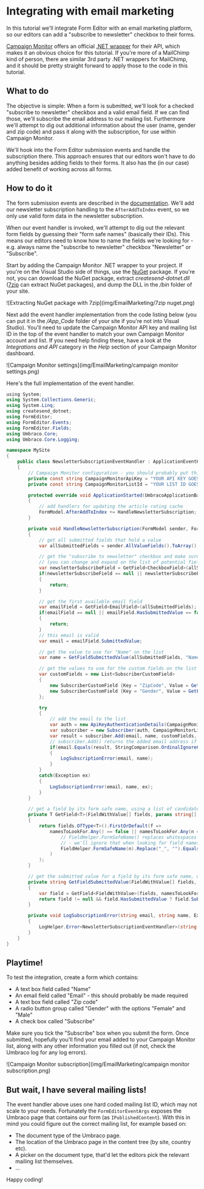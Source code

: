 # Integrating with email marketing

In this tutorial we'll integrate Form Editor with an email marketing platform, so our editors can add a "subscribe to newsletter" checkbox to their forms.

[Campaign Monitor](https://www.campaignmonitor.com/) offers an official [.NET wrapper](http://campaignmonitor.github.io/createsend-dotnet/) for their API, which makes it an obvious choice for this tutorial. If you're more of a MailChimp kind of person, there are similar 3rd party .NET wrappers for MailChimp, and it should be pretty straight forward to apply those to the code in this tutorial.

## What to do

The objective is simple: When a form is submitted, we'll look for a checked "subscribe to newsletter" checkbox and a valid email field. If we can find those, we'll subscribe the email address to our mailing list. Furthermore we'll attempt to dig out additional information about the user (name, gender and zip code) and pass it along with the subscription, for use within Campaign Monitor. 

We'll hook into the Form Editor submission events and handle the subscription there. This approach ensures that our editors won't have to do anything besides adding fields to their forms. It also has the (in our case) added benefit of working across all forms.

## How to do it

The form submission events are described in the [documentation](../Docs/extend.md#form-submission-events). We'll add our newsletter subscription handling to the `AfterAddToIndex` event, so we only use valid form data in the newsletter subscription.

When our event handler is invoked, we'll attempt to dig out the relevant form fields by guessing their "form safe names" (basically their IDs). This means our editors need to know how to name the fields we're looking for - e.g. always name the "subscribe to newsletter" checkbox "Newsletter" or "Subscribe".

Start by adding the Campaign Monitor .NET wrapper to your project. If you're on the Visual Studio side of things, use the [NuGet](https://www.nuget.org/packages/campaignmonitor-api/) package. If you're not, you can download the NuGet package, extract *createsend-dotnet.dll* ([7zip](http://www.7-zip.org/) can extract NuGet packages), and dump the DLL in the */bin* folder of your site.

![Extracting NuGet package with 7zip](img/EmailMarketing/7zip nuget.png)

Next add the event handler implementation from the code listing below (you can put it in the */App_Code* folder of your site if you're not into Visual Studio). You'll need to update the Campaign Monitor API key and mailing list ID in the top of the event handler to match your own Campaign Monitor account and list. If you need help finding these, have a look at the *Integrations and API* category in the *Help* section of your Campaign Monitor dashboard.

![Campaign Monitor settings](img/EmailMarketing/campaign monitor settings.png)

Here's the full implementation of the event handler.

```CS
﻿using System;
using System.Collections.Generic;
using System.Linq;
using createsend_dotnet;
using FormEditor;
using FormEditor.Events;
using FormEditor.Fields;
using Umbraco.Core;
using Umbraco.Core.Logging;

namespace MySite
{
	public class NewsletterSubscriptionEventHandler : ApplicationEventHandler
	{
		// Campaign Monitor configuration - you should probably put this in web.config instead
		private const string CampaignMonitorApiKey = "YOUR API KEY GOES HERE";
		private const string CampaignMonitorListId = "YOUR LIST ID GOES HERE";

		protected override void ApplicationStarted(UmbracoApplicationBase umbracoApplication, ApplicationContext applicationContext)
		{
			// add handlers for updating the article rating cache
			FormModel.AfterAddToIndex += HandleNewsletterSubscription;
		}

		private void HandleNewsletterSubscription(FormModel sender, FormEditorEventArgs formEditorEventArgs)
		{
			// get all submitted fields that hold a value
			var allSubmittedFields = sender.AllValueFields().ToArray();

			// get the "subscribe to newsletter" checkbox and make sure it's checked before signing up
			// (you can change and expand on the list of potential field names as you see it fit)
			var newsletterSubscribeField = GetField<CheckboxField>(allSubmittedFields, "Newsletter", "NewsletterSubscribe", "Subscribe", "SubscribeToNewsletter");
			if(newsletterSubscribeField == null || newsletterSubscribeField.Selected == false)
			{
				return;
			}

			// get the first available email field
			var emailField = GetField<EmailField>(allSubmittedFields);
			if(emailField == null || emailField.HasSubmittedValue == false || emailField.Invalid)
			{
				return;
			}
			// this email is valid
			var email = emailField.SubmittedValue;

			// get the value to use for "Name" on the list
			var name = GetFieldSubmittedValue(allSubmittedFields, "Name", "FullName", "FirstName");

			// get the values to use for the custom fields on the list (in this example we have a zip code and a gender field)
			var customFields = new List<SubscriberCustomField>
			{
				new SubscriberCustomField {Key = "ZipCode", Value = GetFieldSubmittedValue(allSubmittedFields, "Zip", "ZipCode", "PostalCode")},
				new SubscriberCustomField {Key = "Gender", Value = GetFieldSubmittedValue(allSubmittedFields, "Gender", "Sex")}
			};

			try
			{
				// add the email to the list
				var auth = new ApiKeyAuthenticationDetails(CampaignMonitorApiKey);
				var subscriber = new Subscriber(auth, CampaignMonitorListId);
				var result = subscriber.Add(email, name, customFields, true);
				// subscriber.Add() returns the added email address if things go well
				if(email.Equals(result, StringComparison.OrdinalIgnoreCase) == false)
				{
					LogSubscriptionError(email, name);
				}
			}
			catch(Exception ex)
			{
				LogSubscriptionError(email, name, ex);
			}
		}

		// get a field by its form safe name, using a list of candidate names to look for
		private T GetField<T>(FieldWithValue[] fields, params string[] namesToLookFor) where T : FieldWithValue
		{
			return fields.OfType<T>().FirstOrDefault(f =>
				namesToLookFor.Any() == false || namesToLookFor.Any(n =>
					// FieldHelper.FormSafeName() replaces whitespaces etc. with "_"
					// - we'll ignore that when looking for field names, so we don't have to look for both "PostalCode" and "Postal_Code"
					FieldHelper.FormSafeName(n).Replace("_", "").Equals(f.FormSafeName.Replace("_", ""), StringComparison.OrdinalIgnoreCase)
				)
			);
		}

		// get the submitted value for a field by its form safe name, using a list of candidate names to look for
		private string GetFieldSubmittedValue(FieldWithValue[] fields, params string[] namesToLookFor)
		{
			var field = GetField<FieldWithValue>(fields, namesToLookFor);
			return field != null && field.HasSubmittedValue ? field.SubmittedValue : null;
		}

		private void LogSubscriptionError(string email, string name, Exception ex = null)
		{
			LogHelper.Error<NewsletterSubscriptionEventHandler>(string.Format("Could not subscribe email: {0} (name: {1})", email, name), ex);
		}
	}
}
```

## Playtime!

To test the integration, create a form which contains:

- A text box field called "Name"
- An email field called "Email" - this should probably be made required
- A text box field called "Zip code"
- A radio button group called "Gender" with the options "Female" and "Male"
- A check box called "Subscribe"

Make sure you tick the "Subscribe" box when you submit the form. Once submitted, hopefully you'll find your email added to your Campaign Monitor list, along with any other information you filled out (if not, check the Umbraco log for any log errors).

![Campaign Monitor subscription](img/EmailMarketing/campaign monitor subscription.png)

## But wait, I have several mailing lists!

The event handler above uses one hard coded mailing list ID, which may not scale to your needs. Fortunately the `FormEditorEventArgs` exposes the Umbraco page that contains our form (as `IPublishedContent`). With this in mind you could figure out the correct mailing list, for example based on:

- The document type of the Umbraco page.
- The location of the Umbraco page in the content tree (by site, country etc).
- A picker on the document type, that'd let the editors pick the relevant mailing list themselves.
- ...

Happy coding!
